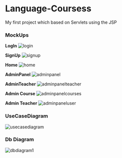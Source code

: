 # Language-Coursess
My first project which based on Servlets using the JSP

### MockUps

**LogIn**
![login](https://user-images.githubusercontent.com/42614966/52814860-d9017800-30a5-11e9-9f0a-f63276b090e9.png)

**SignUp**
![signup](https://user-images.githubusercontent.com/42614966/52814885-e3bc0d00-30a5-11e9-855b-21f503cbdd29.png)

**Home**
![home](https://user-images.githubusercontent.com/42614966/52814784-a3f52580-30a5-11e9-928d-d1caf2c4b478.png)

**AdminPanel**
![adminpanel](https://user-images.githubusercontent.com/42614966/52814898-ec144800-30a5-11e9-8856-094e873f842f.png)

**AdminTeacher**
![adminpanelteacher](https://user-images.githubusercontent.com/42614966/52815094-68a72680-30a6-11e9-9739-aabd5c53cbb9.png)

**Admin Course**
![adminpanelcourses](https://user-images.githubusercontent.com/42614966/52815108-7066cb00-30a6-11e9-9d66-8c2f5081252e.png)

**Admin Teacher**
![adminpaneluser](https://user-images.githubusercontent.com/42614966/52815058-5200cf80-30a6-11e9-916c-5268d87b8d14.png)

### UseCaseDiagram
![usecasediagram](https://user-images.githubusercontent.com/42614966/52815175-ac019500-30a6-11e9-93c2-4fccb8937834.png)

### Db Diagram
![dbdiagram1](https://user-images.githubusercontent.com/42614966/52815215-c5a2dc80-30a6-11e9-97ed-3cbd360eea35.png)

